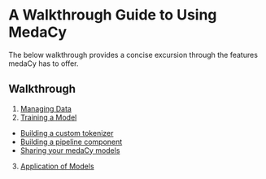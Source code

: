 # A Walkthrough Guide to Using MedaCy
The below walkthrough provides a concise excursion through the features
medaCy has to offer.

## Walkthrough
1. [Managing Data](data_management.md)
2. [Training a Model](model_training.md)
  + [Building a custom tokenizer](building_a_custom_tokenizer.md)
  + [Building a pipeline component]('building_a_custom_pipeline_component.md')
  + [Sharing your medaCy models](packaging_a_medacy_model.md)
3. [Application of Models](model_utilization.md)


